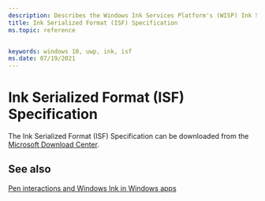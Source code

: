 ```yaml
---
description: Describes the Windows Ink Services Platform's (WISP) Ink Serialized Format (ISF).
title: Ink Serialized Format (ISF) Specification
ms.topic: reference


keywords: windows 10, uwp, ink, isf
ms.date: 07/19/2021
---
```


# Ink Serialized Format (ISF) Specification

The Ink Serialized Format (ISF) Specification can be downloaded from the [Microsoft Download Center](http://download.microsoft.com/download/0/B/E/0BE8BDD7-E5E8-422A-ABFD-4342ED7AD886/InkSerializedFormat(ISF)Specification.pdf).

## See also

[Pen interactions and Windows Ink in Windows apps](/windows/apps/design/input/pen-and-stylus-interactions)
